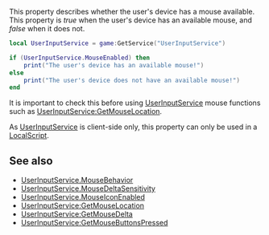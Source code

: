 This property describes whether the user's device has a mouse available. This property is _true_ when the user's device has an available mouse, and _false_ when it does not.

```Lua
local UserInputService = game:GetService("UserInputService")

if (UserInputService.MouseEnabled) then
    print("The user's device has an available mouse!")
else
    print("The user's device does not have an available mouse!")
end
``` 

It is important to check this before using [UserInputService](https://developer.roblox.com/en-us/api-reference/class/UserInputService) mouse functions such as [UserInputService:GetMouseLocation](https://developer.roblox.com/en-us/api-reference/function/UserInputService/GetMouseLocation).

As [UserInputService](https://developer.roblox.com/en-us/api-reference/class/UserInputService) is client-side only, this property can only be used in a [LocalScript](https://developer.roblox.com/en-us/api-reference/class/LocalScript).

See also
--------

*   [UserInputService.MouseBehavior](https://developer.roblox.com/en-us/api-reference/property/UserInputService/MouseBehavior)
*   [UserInputService.MouseDeltaSensitivity](https://developer.roblox.com/en-us/api-reference/property/UserInputService/MouseDeltaSensitivity)
*   [UserInputService.MouseIconEnabled](https://developer.roblox.com/en-us/api-reference/property/UserInputService/MouseIconEnabled)
*   [UserInputService:GetMouseLocation](https://developer.roblox.com/en-us/api-reference/function/UserInputService/GetMouseLocation)
*   [UserInputService:GetMouseDelta](https://developer.roblox.com/en-us/api-reference/function/UserInputService/GetMouseDelta)
*   [UserInputService:GetMouseButtonsPressed](https://developer.roblox.com/en-us/api-reference/function/UserInputService/GetMouseButtonsPressed)
